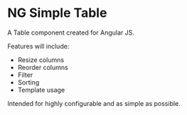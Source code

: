 NG Simple Table
========

A Table component created for Angular JS.

Features will include:

 - Resize columns
 - Reorder columns
 - Filter
 - Sorting
 - Template usage

Intended for highly configurable and as simple as possible.
